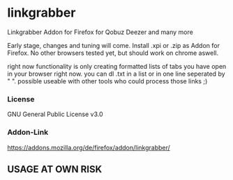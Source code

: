 # linkgrabber
Linkgrabber Addon for Firefox for Qobuz Deezer and many more

Early stage, changes and tuning will come.
Install .xpi or .zip as Addon for Firefox. No other browsers tested yet, but should work on chrome aswell.

right now functionality is only creating formatted lists of tabs you have open in your browser right now. you can dl .txt in a list or in one line seperated by " ".
possible useable with other tools who could process those links ;)

### License
GNU General Public License v3.0

### Addon-Link
https://addons.mozilla.org/de/firefox/addon/linkgrabber/

## USAGE AT OWN RISK
